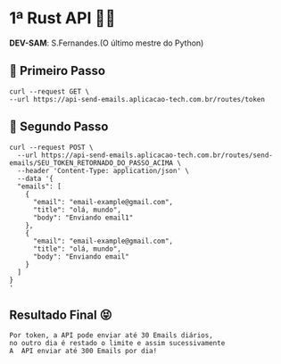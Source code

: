 # 1ª Rust API 👨‍💻
**DEV-SAM**: S.Fernandes.(O último mestre do Python)

## 📍 Primeiro Passo
    curl --request GET \
    --url https://api-send-emails.aplicacao-tech.com.br/routes/token

## 📍 Segundo Passo
    curl --request POST \
      --url https://api-send-emails.aplicacao-tech.com.br/routes/send-emails/SEU_TOKEN_RETORNADO_DO_PASSO_ACIMA \
      --header 'Content-Type: application/json' \
      --data '{
      "emails": [
        {
          "email": "email-example@gmail.com",
          "title": "olá, mundo",
          "body": "Enviando email1"
        },
        {
          "email": "email-example@gmail.com",
          "title": "olá, mundo",
          "body": "Enviando email"
        }
      ]
    }
    '

## Resultado Final 😝
    Por token, a API pode enviar até 30 Emails diários,
    no outro dia é restado o limite e assim sucessivamente
    A  API enviar até 300 Emails por dia!
